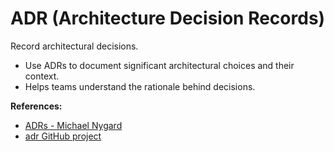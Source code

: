 # ADR (Architecture Decision Records)

Record architectural decisions.

- Use ADRs to document significant architectural choices and their context.
- Helps teams understand the rationale behind decisions.

**References:**
- [ADRs - Michael Nygard](https://cognitect.com/blog/2011/11/15/documenting-architecture-decisions.html)
- [adr GitHub project](https://github.com/npryce/adr-tools)
